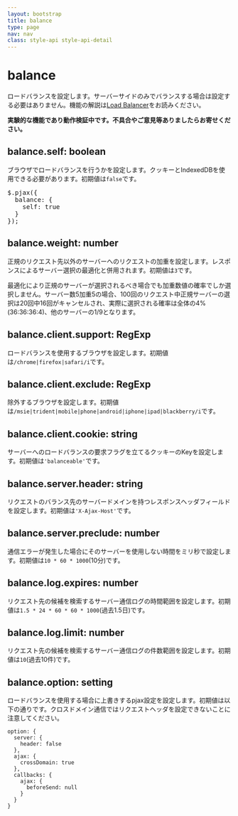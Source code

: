 ```yaml
---
layout: bootstrap
title: balance
type: page
nav: nav
class: style-api style-api-detail
---
```


# balance
ロードバランスを設定します。サーバーサイドのみでバランスする場合は設定する必要はありません。機能の解説は[Load Balancer](loadbalancer/)をお読みください。

**実験的な機能であり動作検証中です。不具合やご意見等ありましたらお寄せください。**

## balance.self: boolean
ブラウザでロードバランスを行うかを設定します。クッキーとIndexedDBを使用できる必要があります。初期値は`false`です。

<pre class="sh brush: js;">
$.pjax({
  balance: {
    self: true
  }
});
</pre>

## balance.weight: number
正規のリクエスト先以外のサーバーへのリクエストの加重を設定します。レスポンスによるサーバー選択の最適化と併用されます。初期値は`3`です。

最適化により正規のサーバーが選択されるべき場合でも加重数値の確率でしか選択しません。サーバー数5加重5の場合、100回のリクエスト中正規サーバーの選択は20回中16回がキャンセルされ、実際に選択される確率は全体の4%(36:36:36:4)、他のサーバーの1/9となります。

## balance.client.support: RegExp
ロードバランスを使用するブラウザを設定します。初期値は`/chrome|firefox|safari/i`です。

## balance.client.exclude: RegExp
除外するブラウザを設定します。初期値は`/msie|trident|mobile|phone|android|iphone|ipad|blackberry/i`です。

## balance.client.cookie: string
サーバーへのロードバランスの要求フラグを立てるクッキーのKeyを設定します。初期値は`'balanceable'`です。

## balance.server.header: string
リクエストのバランス先のサーバードメインを持つレスポンスヘッダフィールドを設定します。初期値は`'X-Ajax-Host'`です。

## balance.server.preclude: number
通信エラーが発生した場合にそのサーバーを使用しない時間をミリ秒で設定します。初期値は`10 * 60 * 1000`(10分)です。

## balance.log.expires: number
リクエスト先の候補を検索するサーバー通信ログの時間範囲を設定します。初期値は`1.5 * 24 * 60 * 60 * 1000`(過去1.5日)です。

## balance.log.limit: number
リクエスト先の候補を検索するサーバー通信ログの件数範囲を設定します。初期値は`10`(過去10件)です。

## balance.option: setting
ロードバランスを使用する場合に上書きするpjax設定を設定します。初期値は以下の通りです。クロスドメイン通信ではリクエストヘッダを設定できないことに注意してください。

```
option: {
  server: {
    header: false
  },
  ajax: {
    crossDomain: true
  },
  callbacks: {
    ajax: {
      beforeSend: null
    }
  }
}
```
